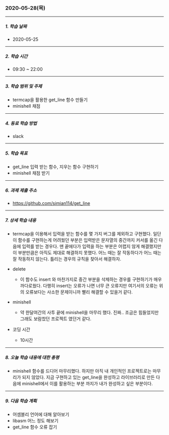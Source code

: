 ### 2020-05-28(목)
-----
##### 1. 학습 날짜
- 2020-05-25

-----
##### 2. 학습 시간
- 09:30 ~ 22:00

-----
##### 3. 학습 범위 및 주제
- termcap을 활용한 get_line 함수 만들기
- minishell 채점

-----
##### 4. 동료 학습 방법
- slack

-----
##### 5. 학습 목표
- get_line 입력 받는 함수, 지우는 함수 구현하기
- minishell 채점 받기

------
##### 6. 과제 제출 주소
- https://github.com/simian114/get_line

-----
##### 7. 상세 학습 내용
- termcap을 이용해서 입력을 받는 함수를 몇 가지 버그를 제외하고 구현했다. 일단 이 함수를 구현하는게 어려웠던 부분은 입력받은 문자열의 중간까지 커서를 옮긴 다음에 입력를 받는 경우다. 맨 끝에다가 입력을 하는 부분은 어렵지 않게 해결했지만 이 부분만큼은 아직도 제대로 해결하지 못했다. 어느 때는 잘 작동하다가 어느 때는 잘 작동하지 않는다. 틀리는 경우의 규칙을 찾아서 해결하자.

- delete
    - 이 함수도 insert 와 마찬가지로 중간 부분을 삭제하는 경우를 구현하기가 매우 까다로웠다. 다행히 insert는 오류가 나면 너무 큰 오류지만 여기서의 오류는 위의 오류보다는 사소한 문제이니까 빨리 해결할 수 있을거 같다.

- minishell
    - 약 한달여간의 사투 끝에 minishell을 마무리 했다. 진짜.. 조금은 힘들었지만 그래도 보람찼던 프로젝트 였던거 같다.

- 코딩 시간
    - 10시간

-----
##### 8. 오늘 학습 내용에 대한 총평
- minishell 함수를 드디어 마무리했다. 하지만 아직 내 개인적인 프로젝트로는 마무리가 되지 않았다. 지금 구현하고 있는 get_line을 완성하고 라이브러리로 만든 다음에 minishell에서 이를 활용하는 부분 까지가 내가 완성하고 싶은 부분이다.

------
##### 9. 다음 학습 계획
- 어셈블리 언어에 대해 알아보기
- libasm 어느 정도 해보기
- get_line 함수 오류 잡기
